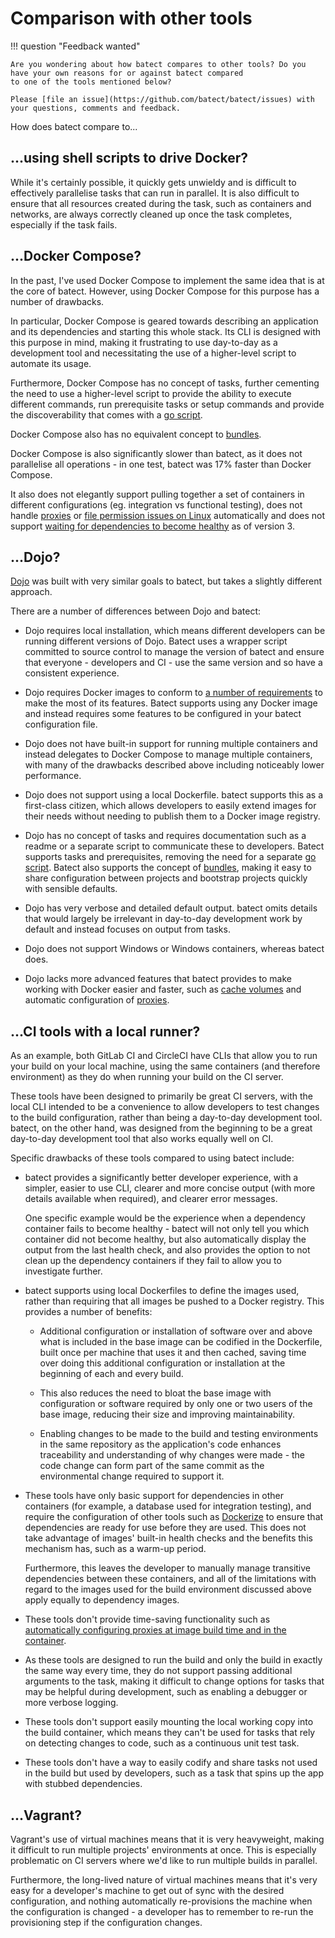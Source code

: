 # Comparison with other tools

!!! question "Feedback wanted"

    Are you wondering about how batect compares to other tools? Do you have your own reasons for or against batect compared
    to one of the tools mentioned below?

    Please [file an issue](https://github.com/batect/batect/issues) with your questions, comments and feedback.

How does batect compare to...

## ...using shell scripts to drive Docker?

While it's certainly possible, it quickly gets unwieldy and is difficult to effectively parallelise tasks that can run in parallel.
It is also difficult to ensure that all resources created during the task, such as containers and networks, are always correctly
cleaned up once the task completes, especially if the task fails.

## ...Docker Compose?

In the past, I've used Docker Compose to implement the same idea that is at the core of batect. However, using Docker Compose
for this purpose has a number of drawbacks.

In particular, Docker Compose is geared towards describing an application and its dependencies and starting this whole stack.
Its CLI is designed with this purpose in mind, making it frustrating to use day-to-day as a development tool and necessitating
the use of a higher-level script to automate its usage.

Furthermore, Docker Compose has no concept of tasks, further cementing the need to use a higher-level script to provide the ability
to execute different commands, run prerequisite tasks or setup commands and provide the discoverability that comes with a
[go script](https://www.thoughtworks.com/insights/blog/praise-go-script-part-i).

Docker Compose also has no equivalent concept to [bundles](Bundles.md).

Docker Compose is also significantly slower than batect, as it does not parallelise all operations - in one test, batect was 17%
faster than Docker Compose.

It also does not elegantly support pulling together a set of containers in different configurations (eg. integration vs functional
testing), does not handle [proxies](tips/Proxies.md) or [file permission issues on Linux](tips/BuildArtifactsOwnedByRoot.md)
automatically and does not support [waiting for dependencies to become healthy](tips/WaitingForDependenciesToBeReady.md) as of
version 3.

## ...Dojo?

[Dojo](https://github.com/kudulab/dojo) was built with very similar goals to batect, but takes a slightly different approach.

There are a number of differences between Dojo and batect:

* Dojo requires local installation, which means different developers can be running different versions of Dojo. Batect uses a wrapper
  script committed to source control to manage the version of batect and ensure that everyone - developers and CI - use the same version and
  so have a consistent experience.

* Dojo requires Docker images to conform to [a number of requirements](https://github.com/kudulab/dojo#image-requirements-and-best-practices)
  to make the most of its features. Batect supports using any Docker image and instead requires some features to be configured in your batect
  configuration file.

* Dojo does not have built-in support for running multiple containers and instead delegates to Docker Compose to manage multiple containers,
  with many of the drawbacks described above including noticeably lower performance.

* Dojo does not support using a local Dockerfile. batect supports this as a first-class citizen, which allows developers to easily
  extend images for their needs without needing to publish them to a Docker image registry.

* Dojo has no concept of tasks and requires documentation such as a readme or a separate script to communicate these to developers.
  Batect supports tasks and prerequisites, removing the need for a separate [go script](https://www.thoughtworks.com/insights/blog/praise-go-script-part-i).
  Batect also supports the concept of [bundles](Bundles.md), making it easy to share configuration between projects and bootstrap
  projects quickly with sensible defaults.

* Dojo has very verbose and detailed default output. batect omits details that would largely be irrelevant in day-to-day development
  work by default and instead focuses on output from tasks.

* Dojo does not support Windows or Windows containers, whereas batect does.

* Dojo lacks more advanced features that batect provides to make working with Docker easier and faster, such as
  [cache volumes](tips/Performance.md#cache-volumes) and automatic configuration of [proxies](tips/Proxies.md).

## ...CI tools with a local runner?

As an example, both GitLab CI and CircleCI have CLIs that allow you to run your build on your local machine, using the same
containers (and therefore environment) as they do when running your build on the CI server.

These tools have been designed to primarily be great CI servers, with the local CLI intended to be a convenience to allow
developers to test changes to the build configuration, rather than being a day-to-day development tool. batect, on the other hand,
was designed from the beginning to be a great day-to-day development tool that also works equally well on CI.

Specific drawbacks of these tools compared to using batect include:

* batect provides a significantly better developer experience, with a simpler, easier to use CLI, clearer and more concise output (with more details
  available when required), and clearer error messages.

    One specific example would be the experience when a dependency container fails to become
    healthy - batect will not only tell you which container did not become healthy, but also automatically display the output from the last
    health check, and also provides the option to not clean up the dependency containers if they fail to allow you to investigate further.

* batect supports using local Dockerfiles to define the images used, rather than requiring that all images be pushed to a Docker registry.
  This provides a number of benefits:

    * Additional configuration or installation of software over and above what is included in the base image can be codified in the Dockerfile,
      built once per machine that uses it and then cached, saving time over doing this additional configuration or installation at the beginning
      of each and every build.

    * This also reduces the need to bloat the base image with configuration or software required by only one or two users of the base image,
      reducing their size and improving maintainability.

    * Enabling changes to be made to the build and testing environments in the same repository as the application's code enhances traceability
      and understanding of why changes were made - the code change can form part of the same commit as the environmental change required to
      support it.

* These tools have only basic support for dependencies in other containers (for example, a database used for integration testing),
  and require the configuration of other tools such as [Dockerize](https://github.com/jwilder/dockerize) to ensure that dependencies are ready
  for use before they are used. This does not take advantage of images' built-in health checks and the benefits this mechanism has, such as
  a warm-up period.

    Furthermore, this leaves the developer to manually manage transitive dependencies between these containers, and all of the limitations with
    regard to the images used for the build environment discussed above apply equally to dependency images.

* These tools don't provide time-saving functionality such as
  [automatically configuring proxies at image build time and in the container](tips/Proxies.md).

* As these tools are designed to run the build and only the build in exactly the same way every time, they do not support passing additional
  arguments to the task, making it difficult to change options for tasks that may be helpful during development, such as enabling a debugger
  or more verbose logging.

* These tools don't support easily mounting the local working copy into the build container, which means they can't be used for tasks that
  rely on detecting changes to code, such as a continuous unit test task.

* These tools don't have a way to easily codify and share tasks not used in the build but used by developers, such as a task
  that spins up the app with stubbed dependencies.

## ...Vagrant?

Vagrant's use of virtual machines means that it is very heavyweight, making it difficult to run multiple projects'
environments at once. This is especially problematic on CI servers where we'd like to run multiple builds in parallel.

Furthermore, the long-lived nature of virtual machines means that it's very easy for a developer's machine to get out of sync
with the desired configuration, and nothing automatically re-provisions the machine when the configuration is changed - a
developer has to remember to re-run the provisioning step if the configuration changes.
